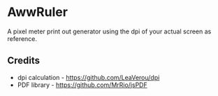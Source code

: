 AwwRuler
========

A pixel meter print out generator using the dpi of your actual screen as reference.

## Credits

* dpi calculation - https://github.com/LeaVerou/dpi
* PDF library  - https://github.com/MrRio/jsPDF
